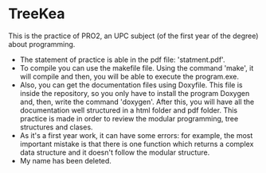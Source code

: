 # TreeKea
This is the practice of PRO2, an UPC subject (of the first year of the degree) about programming.
- The statement of practice is able in the pdf file: 'statment.pdf'.
- To compile you can use the makefile file. Using the command 'make', it will compile and then, you will be able to execute the program.exe.
- Also, you can get the documentation files using Doxyfile. This file is inside the repository, so you only have to install the program Doxygen and, then, write the command 'doxygen'. After this, you will have all the documentation well structured in a html folder and pdf folder.
This practice is made in order to review the modular programming, tree structures and clases.
- As it's a first year work, it can have some errors: for example, the most important mistake is that there is one function which returns a complex data structure and it doesn't follow the modular structure.
- My name has been deleted.
